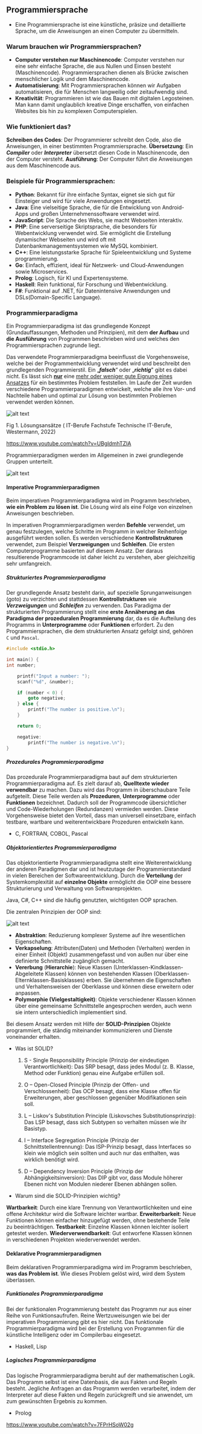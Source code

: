 ## Programmiersprache

- Eine Programmiersprache ist eine künstliche, präsize und detaillierte Sprache, um die Anweisungen an einen Computer zu übermitteln.

### Warum brauchen wir Programmiersprachen?

- **Computer verstehen nur Maschinencode**: Computer verstehen nur eine sehr einfache Sprache, die aus Nullen und Einsen besteht (Maschinencode). Programmiersprachen dienen als Brücke zwischen menschlicher Logik und dem Maschinencode.
- **Automatisierung**: Mit Programmiersprachen können wir Aufgaben automatisieren, die für Menschen langweilig oder zeitaufwendig sind.
- **Kreativität**: Programmieren ist wie das Bauen mit digitalen Legosteinen. Man kann damit unglaublich kreative Dinge erschaffen, von einfachen Websites bis hin zu komplexen Computerspielen.

### Wie funktioniert das?

**Schreiben des Codes**: Der Programmierer schreibt den Code, also die Anweisungen, in einer bestimmten Programmiersprache.
**Übersetzung**: Ein **_Compiler_** oder **_Interpreter_** übersetzt diesen Code in Maschinencode, den der Computer versteht.
**Ausführung**: Der Computer führt die Anweisungen aus dem Maschinencode aus.

### Beispiele für Programmiersprachen:

- **Python**: Bekannt für ihre einfache Syntax, eignet sie sich gut für Einsteiger und wird für viele Anwendungen eingesetzt.
- **Java**: Eine vielseitige Sprache, die für die Entwicklung von Android-Apps und großen Unternehmenssoftware verwendet wird.
- **JavaScript**: Die Sprache des Webs, sie macht Webseiten interaktiv.
- **PHP**: Eine serverseitige Skriptsprache, die besonders für Webentwicklung verwendet wird. Sie ermöglicht die Erstellung dynamischer Webseiten und wird oft mit Datenbankmanagementsystemen wie MySQL kombiniert.
- **C++**: Eine leistungsstarke Sprache für Spieleentwicklung und Systeme programmierung.
- **Go**: Einfach, effizient, ideal für Netzwerk- und Cloud-Anwendungen sowie Microservices.
- **Prolog**: Logisch, für KI und Expertensysteme.
- **Haskell**: Rein funktional, für Forschung und Webentwicklung.
- **F#**: Funktional auf .NET, für Datenintensive Anwendungen und DSLs(Domain-Specific Language).

### Programmierparadigma

Ein Programmierparadigma ist das grundlegende Konzept (Grundauffassungen, Methoden und
Prinzipien), mit dem **der Aufbau** und **die Ausführung** von Programmen beschrieben wird und welches den Programmiersprachen zugrunde liegt.

Das verwendete Programmierparadigma beeinflusst die Vorgehensweise, welche bei der Programmentwicklung verwendet wird und beschreibt den grundlegenden Programmierstil. Ein „**_falsch_**“ oder „**_richtig_**"
gibt es dabei nicht. Es lässt sich <ins>**nur**</ins> eine <ins>mehr oder weniger gute Eignung eines Ansatzes</ins>
für ein bestimmtes Problem feststellen. Im Laufe der Zeit wurden verschiedene Programmierparadigmen entwickelt, welche alle ihre Vor- und Nachteile haben und optimal zur Lösung von bestimmten Problemen verwendet werden können.

![alt text](paradigma.png)

Fig 1. Lösungsansätze ( IT-Berufe Fachstufe Technische IT-Berufe, Westermann, 2022)

https://www.youtube.com/watch?v=UBgldmhTZIA

Programmierparadigmen werden im Allgemeinen in zwei grundlegende Gruppen unterteilt.

![alt text](programierparadigmen.drawio.png)

#### Imperative Programmierparadigmen

Beim imperativen Programmierparadigma wird im Programm beschrieben, **wie ein Problem zu lösen ist**. Die Lösung wird als eine Folge von einzelnen Anweisungen beschrieben.

In imperativen Programmierparadigmen werden **Befehle** verwendet, um genau festzulegen, welche Schritte im Programm in welcher Reihenfolge ausgeführt werden sollen. Es werden verschiedene **Kontrollstrukturen** verwendet, zum Beispiel **Verzweigungen** und **Schleifen**. Die ersten Computerprogramme basierten auf diesem Ansatz. Der daraus resultierende Programmcode ist daher leicht zu verstehen, aber gleichzeitig sehr umfangreich.

##### Strukturiertes Programmierparadigma

Der grundlegende Ansatz besteht darin, auf spezielle Sprunganweisungen (goto) zu verzichten und stattdessen **Kontrollstrukturen** wie **_Verzweigungen_** und **_Schleifen_** zu verwenden. Das Paradigma der strukturierten Programmierung stellt eine **erste Annäherung an das Paradigma der prozeduralen Programmierung** dar, da es die Aufteilung des Programms in **Unterprogramme** oder **Funktionen** erfordert. Zu den Programmiersprachen, die dem strukturierten Ansatz gefolgt sind, gehören `C` und `Pascal`.

```C
#include <stdio.h>

int main() {
int number;

    printf("Input a number: ");
    scanf("%d", &number);

    if (number < 0) {
        goto negative;
    } else {
        printf("The number is positive.\n");
    }

    return 0;

    negative:
        printf("The number is negative.\n");
}

```

##### Prozedurales Programmierparadigma

Das prozedurale Programmierparadigma baut auf dem strukturierten Programmierparadigma auf. Es zielt darauf ab, **Quelltexte wieder verwendbar** zu machen. Dazu wird das Programm in überschaubare Teile aufgeteilt. Diese Teile werden als **Prozeduren**, **Unterprogramme**
oder **Funktionen** bezeichnet.
Dadurch soll der Programmcode übersichtlicher und Code-Wiederholungen (Redundanzen) vermieden werden. Diese Vorgehensweise bietet den Vorteil, dass man universell einsetzbare, einfach testbare, wartbare und weiterentwickbare Prozeduren entwickeln kann.

- C, FORTRAN, COBOL, Pascal

##### Objektorientiertes Programmierparadigma

Das objektorientierte Programmierparadigma stellt eine Weiterentwicklung der anderen Paradigmen dar und ist heutzutage der Programmierstandard in vielen Bereichen der Softwareentwicklung. Durch die **Verteilung** der Systemkomplexität auf **einzelne Objekte** ermöglicht die OOP eine bessere Strukturierung und Verwaltung von Softwareprojekten.

Java, C#, C++ sind die häufig genutzten, wichtigsten OOP sprachen.

Die zentralen Prinzipien der OOP sind:

![alt text](prinzipien_der_oop.drawio.png)

- **Abstraktion**: Reduzierung komplexer Systeme auf ihre wesentlichen Eigenschaften.
- **Verkapselung**: Attributen(Daten) und Methoden (Verhalten) werden in einer Einheit (Objekt) zusammengefasst und von außen nur über eine definierte Schnittstelle zugänglich gemacht.
- **Vererbung** (**Hierarchie**): Neue Klassen (Unterklassen-Kindklassen-Abgeleitete Klassen) können von bestehenden Klassen (Oberklassen-Elternklassen-Basisklasses) erben. Sie übernehmen die Eigenschaften und Verhaltensweisen der Oberklasse und können diese erweitern oder anpassen.
- **Polymorphie (Vielgestaltigkeit)**: Objekte verschiedener Klassen können über eine gemeinsame Schnittstelle angesprochen werden, auch wenn sie intern unterschiedlich implementiert sind.

Bei diesem Ansatz werden mit Hilfe der **SOLID-Prinzipien** Objekte programmiert, die ständig miteinander kommunizieren und Dienste voneinander erhalten.

- Was ist SOLID?

  1. S - Single Responsibility Principle (Prinzip der eindeutigen Verantwortlichkeit): Das SRP besagt, dass jedes Modul (z. B. Klasse, Method oder Funktion) genau eine Aufgabe erfüllen soll.

  2. O – Open-Closed Principle (Prinzip der Offen- und Verschlossenheit): Das OCP besagt, dass eine Klasse offen für Erweiterungen, aber geschlossen gegenüber Modifikationen sein soll.

  3. L – Liskov's Substitution Principle (Liskovsches Substitutionsprinzip): Das LSP besagt, dass sich Subtypen so verhalten müssen wie ihr Basistyp.

  4. I – Interface Segregation Principle (Prinzip der Schnittstellentrennung): Das ISP-Prinzip besagt, dass Interfaces so klein wie möglich sein sollten und auch nur das enthalten, was wirklich benötigt wird.

  5. D – Dependency Inversion Principle (Prinzip der Abhängigkeitsinversion): Das DIP gibt vor, dass Module höherer Ebenen nicht von Modulen niederer Ebenen abhängen sollen.

- Warum sind die SOLID-Prinzipien wichtig?

**Wartbarkeit**: Durch eine klare Trennung von Verantwortlichkeiten und eine offene Architektur wird die Software leichter wartbar.
**Erweiterbarkeit**: Neue Funktionen können einfacher hinzugefügt werden, ohne bestehende Teile zu beeinträchtigen.
**Testbarkeit**: Einzelne Klassen können leichter isoliert getestet werden.
**Wiederverwendbarkeit**: Gut entworfene Klassen können in verschiedenen Projekten wiederverwendet werden.

#### Deklarative Programmierparadigmen

Beim deklarativen Programmierparadigma wird im Programm beschrieben, **was das Problem ist**. Wie dieses Problem gelöst wird, wird dem System überlassen.

##### Funktionales Programmierparadigma

Bei der funktionalen Programmierung besteht das
Programm nur aus einer Reihe von Funktionsaufrufen. Reine Wertzuweisungen wie bei der imperativen Programmierung gibt es hier nicht. Das funktionale Programmierparadigma wird bei der Erstellung von Programmen für die künstliche
Intelligenz oder im Compilerbau eingesetzt.

- Haskell, Lisp

##### Logisches Programmierparadigma

Das logische Programmierparadigma beruht auf der mathematischen Logik. Das Programm selbst ist eine
Datenbasis, die aus Fakten und Regeln besteht. Jegliche Anfragen an das Programm werden verarbeitet, indem der
Interpreter auf diese Fakten und Regeln zurückgreift und sie anwendet, um zum gewünschten Ergebnis zu kommen.

- Prolog

https://www.youtube.com/watch?v=7FPrHSoW02g
